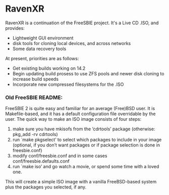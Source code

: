 # RavenXR

RavenXR is a continuation of the FreeSBIE project.
It's a Live CD .ISO, and provides:
 - Lightweight GUI environment
 - disk tools for cloning local devices, and across networks
 - Some data recovery tools

At present, priorities are as follows:
 - Get existing builds working on 14.2
 - Begin updating build prosess to use ZFS pools and newer disk cloning to increase build speeds
 - Incorporate new compressed filesystems for the .ISO


### Old FreeSBIE README:
FreeSBIE 2 is quite easy and familiar for an average (Free)BSD user. It is Makefile-based, and it has a default configuration file overridable by the user. The quick way to make an ISO image consists of four steps:
1. make sure you have mkisofs from the ‘cdrtools’ package (otherwise: pkg_add -rv cdrtools)
2. run `make pkgselect’ to select which packages to include in your image (optional, if you don’t want packages or if package selection is done in freesbie.conf)
3. modify conf/freesbie.conf and in some cases conf/freesbie.defaults.conf
4. run `make iso’ and go watch a movie, or spend some time with a loved one.

This will create a simple ISO image with a vanilla FreeBSD-based system plus the packages you selected, if any.
